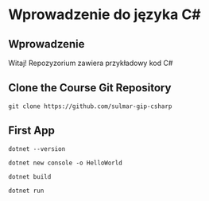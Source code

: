 # Wprowadzenie do języka C#

## Wprowadzenie

Witaj! Repozyzorium zawiera przykładowy kod C#


## Clone the Course Git Repository

```
git clone https://github.com/sulmar-gip-csharp
```

## First App
```
dotnet --version
```

```
dotnet new console -o HelloWorld
```

```
dotnet build
```

```
dotnet run
```
